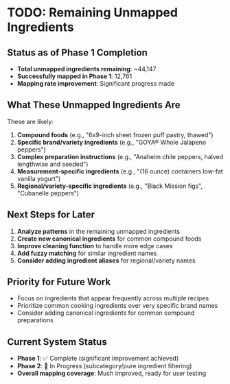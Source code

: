 # TODO: Remaining Unmapped Ingredients

## Status as of Phase 1 Completion
- **Total unmapped ingredients remaining**: ~44,147
- **Successfully mapped in Phase 1**: 12,761
- **Mapping rate improvement**: Significant progress made

## What These Unmapped Ingredients Are
These are likely:
1. **Compound foods** (e.g., "6x9-inch sheet frozen puff pastry, thawed")
2. **Specific brand/variety ingredients** (e.g., "GOYA® Whole Jalapeno peppers")
3. **Complex preparation instructions** (e.g., "Anaheim chile peppers, halved lengthwise and seeded")
4. **Measurement-specific ingredients** (e.g., "(16 ounce) containers low-fat vanilla yogurt")
5. **Regional/variety-specific ingredients** (e.g., "Black Mission figs", "Cubanelle peppers")

## Next Steps for Later
1. **Analyze patterns** in the remaining unmapped ingredients
2. **Create new canonical ingredients** for common compound foods
3. **Improve cleaning function** to handle more edge cases
4. **Add fuzzy matching** for similar ingredient names
5. **Consider adding ingredient aliases** for regional/variety names

## Priority for Future Work
- Focus on ingredients that appear frequently across multiple recipes
- Prioritize common cooking ingredients over very specific brand names
- Consider adding canonical ingredients for common compound preparations

## Current System Status
- **Phase 1**: ✅ Complete (significant improvement achieved)
- **Phase 2**: 🔄 In Progress (subcategory/pure ingredient filtering)
- **Overall mapping coverage**: Much improved, ready for user testing 